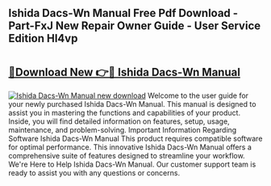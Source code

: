 ## Ishida Dacs-Wn Manual Free Pdf Download - Part-FxJ New Repair Owner Guide - User Service Edition Hl4vp

# <h2><a href="http://cf24013.oget.top/?id=Ishida+Dacs-Wn+Manual">🔗Download New 👉🔴 Ishida Dacs-Wn Manual</a></h2>

[![Ishida Dacs-Wn Manual new download](https://i.imgur.com/5g1atiW.png)](http://cf24013.oget.top/?id=Ishida+Dacs-Wn+Manual)
Welcome to the user guide for your newly purchased Ishida Dacs-Wn Manual. This manual is designed to assist you in mastering the functions and capabilities of your product. Inside, you will find detailed information on features, setup, usage, maintenance, and problem-solving. Important Information Regarding Software Ishida Dacs-Wn Manual This product requires compatible software for optimal performance. This innovative Ishida Dacs-Wn Manual offers a comprehensive suite of features designed to streamline your workflow. We're Here to Help Ishida Dacs-Wn Manual. Our customer support team is ready to assist you with any questions or concerns.
